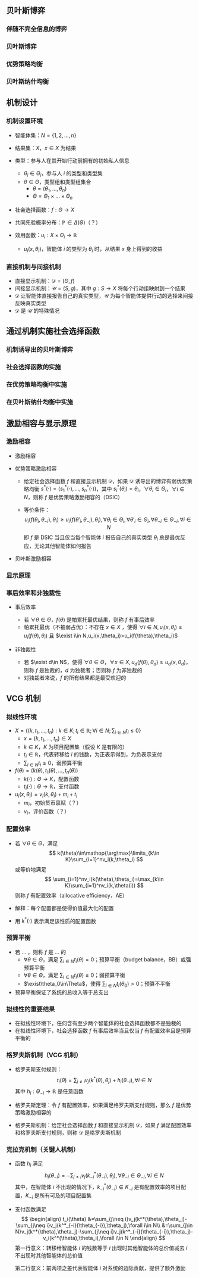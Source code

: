## 贝叶斯博弈

### 伴随不完全信息的博弈

### 贝叶斯博弈

### 优势策略均衡

### 贝叶斯纳什均衡



## 机制设计

### 机制设置环境

- 智能体集：$N=\{1,2,\dots,n\}$
- 结果集：$X$，$x\in X$ 为结果
- 类型：参与人在其开始行动前拥有的初始私人信息
  - $\theta_i\in\Theta_i$，参与人 $i$ 的类型和类型集
  - $\theta\in\Theta$，类型组和类型组集合
    - $\theta=(\theta_1,\dots,\theta_n)$
    - $\Theta=\Theta_1\times\dots\times\Theta_n$

- 社会选择函数：$f:\Theta\rightarrow X$
- 共同先验概率分布：$\mathbb{P}\in\Delta(\Theta)$（？）
- 效用函数：$u_i:X\times\Theta_i\rightarrow\mathbb{R}$
  - $u_i(x,\theta_i)$，智能体 $i$ 的类型为 $\theta_i$ 时，从结果 $x$ 身上得到的收益


### 直接机制与间接机制

- 直接显示机制：$\mathscr{D}=(\Theta,f)$
- 间接显示机制：$\mathscr{U}=(S,g)$，其中 $g:S\rightarrow X$ 将每个行动组映射到一个结果
- $\mathscr{D}$ 让智能体直接报告自己的真实类型，$\mathscr{U}$ 为每个智能体提供行动的选择来间接反映真实类型
- $\mathscr{D}$ 是 $\mathscr{U}$ 的特殊情况



## 通过机制实施社会选择函数

### 机制诱导出的贝叶斯博弈

### 社会选择函数的实施

### 在优势策略均衡中实施

### 在贝叶斯纳什均衡中实施



## 激励相容与显示原理

### 激励相容

- 激励相容

- 优势策略激励相容

  - 给定社会选择函数 $f$ 和直接显示机制 $\mathscr{D}$，如果 $\mathscr{D}$ 诱导出的博弈有弱优势策略均衡 $s^*(\cdot)=(s_1^*(\cdot),\dots,s_n^*(\cdot))$，其中 $s_i^*(\theta_i)=\theta_i$，$\forall\theta_i\in\Theta_i$，$\forall i\in N$，则称 $f$ 是优势策略激励相容的（DSIC）

  - 等价条件：
    $$
    u_i(f(\theta_i,\theta_{-i}),\theta_i)\ge u_i(f(\theta'_i,\theta_{-i}),\theta_i),\forall\theta_i\in\Theta_i,\forall\theta'_i\in\Theta_i,\forall\theta_{-i}\in\Theta_{-i},\forall i\in N
    $$
    即 $f$ 是 DSIC 当且仅当每个智能体 $i$ 报告自己的真实类型 $\theta_i$ 总是最优反应，无论其他智能体如何报告

- 贝叶斯激励相容

### 显示原理

### 事后效率和非独裁性

- 事后效率
  - 若 $\forall\theta\in\Theta$，$f(\theta)$ 是帕累托最优结果，则称 $f$ 有事后效率
  - 帕累托最优（不被弱占优）：不存在 $x\in X$ ，使得 $\forall i\in N,u_i(x,\theta_i)\ge u_i(f(\theta),\theta_i)$ 且 $\exist i\in N,u_i(x,\theta_i)>u_i(f(\theta),\theta_i)$

- 非独裁性
  - 若 $\exist d\in N$，使得 $\forall\theta\in\Theta$，$\forall x\in X,u_d(f(\theta),\theta_d)\ge u_d(x,\theta_d)$，则称 $f$ 是独裁的，$d$ 为独裁者；否则称 $f$ 为非独裁的
  - 对独裁者来说，$f$ 的所有结果都是最受欢迎的



## VCG 机制

### 拟线性环境

- $X=\{(k,t_1,\dots,t_n):k\in K;t_i\in \mathbb{R};\forall i\in N;\sum_{i\in N}t_i\le 0\}$
  - $x=(k,t_1,\dots,t_n)\in X$
  - $k\in K$，$K$ 为项目配置集（假设 $K$ 是有限的）
  - $t_i\in\mathbb{R}$，代表转移给 $i$ 的钱数，为正表示得到，为负表示支付
  - $\sum_{i\in N}t_i\le 0$，弱预算平衡
- $f(\theta)=(k(\theta),t_1(\theta),\dots,t_n(\theta))$
  - $k(\cdot):\Theta\rightarrow K$，配置函数
  - $t_i(\cdot):\Theta\rightarrow\mathbb{R}$，支付函数
- $u_i(x,\theta_i)=v_i(k,\theta_i)+m_i+t_i$
  - $m_i$，初始货币禀赋（？）
  - $v_i$，评价函数（？）

### 配置效率

- 若 $\forall\theta\in\Theta$，满足
  $$
  k(\theta)\in\mathop{\arg\max}\limits_{k\in K}\sum_{i=1}^nv_i(k,\theta_i)
  $$
  或等价地满足
  $$
  \sum_{i=1}^nv_i(k(\theta),\theta_i)=\max_{k\in K}\sum_{i=1}^nv_i(k,\theta(i))
  $$
  则称 $f$ 有配置效率（allocative efficiency，AE）

- 解释：每个配置都是使得价值最大化的配置

- 用 $k^*(\cdot)$ 表示满足该性质的配置函数

### 预算平衡

- 若 ... ，则称 $f$ 是 ... 的
  - $\forall\theta\in\Theta$，满足 $\sum_{i\in N}t_i(\theta)=0$；预算平衡（budget balance，BB）或强预算平衡
  - $\forall\theta\in\Theta$，满足 $\sum_{i\in N}t_i(\theta)\le 0$；弱预算平衡
  - $\exist\theta_0\in\Theta$，使得 $\sum_{i\in N}t_i(\theta_0)>0$；预算不平衡
- 预算平衡保证了系统的总收入等于总支出

### 拟线性的重要结果

- 在拟线性环境下，任何含有至少两个智能体的社会选择函数都不是独裁的
- 在拟线性环境下，社会选择函数 $f$ 有事后效率当且仅当 $f$ 有配置效率且是预算平衡的

### 格罗夫斯机制（VCG 机制）

- 格罗夫斯支付规则：
  $$
  t_i(\theta)=\sum_{j\neq i}v_j(k^*(\theta),\theta_j)+h_i(\theta_{-i}),\forall i\in N
  $$
  其中 $h_i:\Theta_{-i}\rightarrow\mathbb{R}$ 是任意函数

- 格罗夫斯定理：令 $f$ 有配置效率，如果满足格罗夫斯支付规则，那么 $f$ 是优势策略激励相容的

- 格罗夫斯机制：给定社会选择函数 $f$ 和直接显示机制 $\mathscr{D}$，如果 $f$ 满足配置效率和格罗夫斯支付规则，则称 $\mathscr{D}$ 是格罗夫斯机制

### 克拉克机制（关键人机制）

- 函数 $h_i$ 满足
  $$
  h_i(\theta_{-i})=-\sum_{j\neq i}v_j(k^*_{-i}(\theta_{-i}),\theta_j),\forall\theta_{-i}\in\Theta_{-i},\forall i\in N
  $$
  其中，在智能体 $i$ 不出现的情况下，$k^*_{-i}(\theta_{-i})\in K_{-i}$ 是有配置效率的项目配置，$K_{-i}$ 是所有可及的项目配置集

- 支付函数满足
  $$
  \begin{align}
  t_i(\theta)
  &=\sum_{j\neq i}v_j(k^*(\theta),\theta_j)-\sum_{j\neq i}v_j(k^*_{-i}(\theta_{-i}),\theta_j),\forall i\in N\\
  &=\sum_{j\in N}v_j(k^*(\theta),\theta_j)-\sum_{j\neq i}v_j(k^*_{-i}(\theta_{-i}),\theta_j)-v_i(k^*(\theta),\theta_i),\forall i\in N
  \end{align}
  $$
  第一行意义：转移给智能体 $i$ 的钱数等于 $i$ 出现时其他智能体的总价值减去 $i$ 不出现时其他智能体的总价值

  第二行意义：前两项之差代表智能体 $i$ 对系统的边际贡献，提供了额外激励
